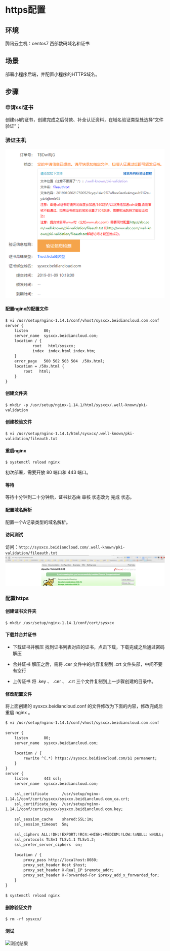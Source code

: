 # https配置

## 环境
腾讯云主机：centos7
西部数码域名和证书

## 场景
部署小程序后端，并配置小程序的HTTPS域名。

## 步骤
### 申请ssl证书
创建ssl的证书，创建完成之后付款、补全认证资料，在域名验证类型处选择“文件验证”；

### 验证主机
![验证主机](https://github.com/zeanzai/Java-Linux/blob/master/image/https-config/01.png)

#### 配置nginx的配置文件
```
$ vi /usr/setup/nginx-1.14.1/conf/vhost/sysxcx.beidiancloud.com.conf
server {
    listen       80;
    server_name  sysxcx.beidiancloud.com;
    location / {
            root   html/sysxcx;
            index  index.html index.htm;
    }
    error_page   500 502 503 504  /50x.html;
    location = /50x.html {
        root   html;
    }
}
```

#### 创建文件夹
```
$ mkdir -p /usr/setup/nginx-1.14.1/html/sysxcx/.well-known/pki-validation
```

#### 创建校验文件
```
$ vi /usr/setup/nginx-1.14.1/html/sysxcx/.well-known/pki-validation/fileauth.txt
```

#### 重启nginx
```
$ systemctl reload nginx
```
初次部署，需要开放 80 端口和 443 端口。

#### 等待
等待十分钟到二十分钟后，证书状态由 审核 状态改为 完成 状态。

#### 配置域名解析
配置一个A记录类型的域名解析。


#### 访问测试
访问：`http://sysxcx.beidiancloud.com/.well-known/pki-validation/fileauth.txt`
![解析成功](https://github.com/zeanzai/Java-Linux/blob/master/image/https-config/02.png)

### 配置https
#### 创建证书文件夹
```
$ mkdir /usr/setup/nginx-1.14.1/conf/cert/sysxcx
```

#### 下载并合并证书
- 下载证书并解压
找到证书列表对应的证书，点击下载，下载完成之后通过密码解压

- 合并证书
解压之后，需将 .cer 文件中的内容复制到 .crt 文件头部，中间不要有空行

- 上传证书
将 .key 、 .cer 、 .crt 三个文件复制到上一步骤创建的目录中。

#### 修改配置文件
将上面创建的 sysxcx.beidiancloud.conf 的文件修改为下面的内容，修改完成后重启 nginx 。

```
$ vi /usr/setup/nginx-1.14.1/conf/vhost/sysxcx.beidiancloud.com.conf

server {
    listen       80;
    server_name  sysxcx.beidiancloud.com;

    location / {
        rewrite ^(.*) https://sysxcx.beidiancloud.com/$1 permanent;
    }
}
server {
    listen       443 ssl;
    server_name  sysxcx.beidiancloud.com;

    ssl_certificate      /usr/setup/nginx-1.14.1/conf/cert/sysxcx/sysxcx.beidiancloud.com_ca.crt;
    ssl_certificate_key  /usr/setup/nginx-1.14.1/conf/cert/sysxcx/sysxcx.beidiancloud.com.key;

    ssl_session_cache    shared:SSL:1m;
    ssl_session_timeout  5m;

    ssl_ciphers ALL:!DH:!EXPORT:!RC4:+HIGH:+MEDIUM:!LOW:!aNULL:!eNULL;
    ssl_protocols TLSv1 TLSv1.1 TLSv1.2;
    ssl_prefer_server_ciphers  on;

    location / {
        proxy_pass http://localhost:8080;
        proxy_set_header Host $host;
        proxy_set_header X-Real_IP $remote_addr;
        proxy_set_header X-Forwarded-For $proxy_add_x_forwarded_for;
    }
}

$ systemctl reload nginx
```

#### 删除验证文件
```
$ rm -rf sysxcx/
```

#### 测试
![测试结果](leanote://file/getImage?fileId=5c356cdaeba98a7b59000005)
